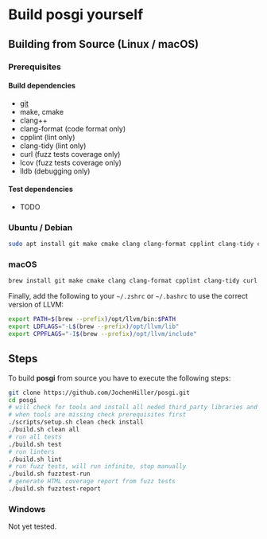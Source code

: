 # Build posgi yourself

## Building from Source (Linux / macOS)

### Prerequisites

#### Build dependencies

* [git](https://git-scm.com/)
* make, cmake
* clang++
* clang-format (code format only)
* cpplint (lint only)
* clang-tidy (lint only)
* curl (fuzz tests coverage only)
* lcov (fuzz tests coverage only)
* lldb (debugging only)

#### Test dependencies

* TODO

### Ubuntu / Debian

```bash
sudo apt install git make cmake clang clang-format cpplint clang-tidy curl lcov lldb 
```

### macOS

```bash
brew install git make cmake clang clang-format cpplint clang-tidy curl lcov lldb
```

Finally, add the following to your `~/.zshrc` or `~/.bashrc` to use the correct version of
LLVM:

```bash
export PATH=$(brew --prefix)/opt/llvm/bin:$PATH
export LDFLAGS="-L$(brew --prefix)/opt/llvm/lib"
export CPPFLAGS="-I$(brew --prefix)/opt/llvm/include"
```

## Steps

To build **posgi** from source you have to execute the following steps:

```bash
git clone https://github.com/JochenHiller/posgi.git
cd posgi
# will check for tools and install all neded third_party libraries and tools
# when tools are missing check prerequisites first
./scripts/setup.sh clean check install
./build.sh clean all
# run all tests
./build.sh test
# run linters
./build.sh lint
# run fuzz tests, will run infinite, stop manually
./build.sh fuzztest-run
# generate HTML coverage report from fuzz tests
./build.sh fuzztest-report
```

### Windows

Not yet tested.
